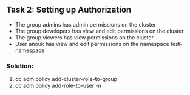 ## Task 2: Setting up Authorization
- The group admins has admin permissions on the cluster
- The group developers has view and edit permissions on the cluster
- The group viewers has view permissions on the cluster
- User anouk has view and edit permissions on the namespace test-namespace

### Solution:
1. oc adm policy add-cluster-role-to-group <ROLE> <GROUP>
2. oc adm policy add-role-to-user <ROLE> <USER> -n <NAMESPACE>